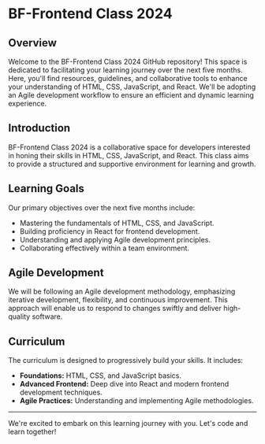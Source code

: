 # BF-Frontend Class 2024

## Overview

Welcome to the BF-Frontend Class 2024 GitHub repository! This space is dedicated to facilitating your learning journey over the next five months. Here, you'll find resources, guidelines, and collaborative tools to enhance your understanding of HTML, CSS, JavaScript, and React. We'll be adopting an Agile development workflow to ensure an efficient and dynamic learning experience.

## Introduction

BF-Frontend Class 2024 is a collaborative space for developers interested in honing their skills in HTML, CSS, JavaScript, and React. This class aims to provide a structured and supportive environment for learning and growth.

## Learning Goals

Our primary objectives over the next five months include:

- Mastering the fundamentals of HTML, CSS, and JavaScript.
- Building proficiency in React for frontend development.
- Understanding and applying Agile development principles.
- Collaborating effectively within a team environment.

## Agile Development

We will be following an Agile development methodology, emphasizing iterative development, flexibility, and continuous improvement. This approach will enable us to respond to changes swiftly and deliver high-quality software.

## Curriculum

The curriculum is designed to progressively build your skills. It includes:

- **Foundations:** HTML, CSS, and JavaScript basics.
- **Advanced Frontend:** Deep dive into React and modern frontend development techniques.
- **Agile Practices:** Understanding and implementing Agile methodologies.
---

We're excited to embark on this learning journey with you. Let's code and learn together!

